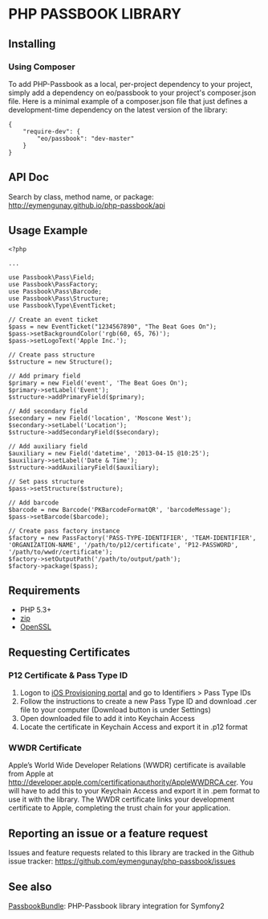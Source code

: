 # PHP PASSBOOK LIBRARY

## Installing

### Using Composer

To add PHP-Passbook as a local, per-project dependency to your project, simply add a dependency on eo/passbook to your project's composer.json file. Here is a minimal example of a composer.json file that just defines a development-time dependency on the latest version of the library:

```
{
    "require-dev": {
        "eo/passbook": "dev-master"
    }
}
```

## API Doc
Search by class, method name, or package: http://eymengunay.github.io/php-passbook/api

## Usage Example

```
<?php

...

use Passbook\Pass\Field;
use Passbook\PassFactory;
use Passbook\Pass\Barcode;
use Passbook\Pass\Structure;
use Passbook\Type\EventTicket;

// Create an event ticket
$pass = new EventTicket("1234567890", "The Beat Goes On");
$pass->setBackgroundColor('rgb(60, 65, 76)');
$pass->setLogoText('Apple Inc.');

// Create pass structure
$structure = new Structure();

// Add primary field
$primary = new Field('event', 'The Beat Goes On');
$primary->setLabel('Event');
$structure->addPrimaryField($primary);

// Add secondary field
$secondary = new Field('location', 'Moscone West');
$secondary->setLabel('Location');
$structure->addSecondaryField($secondary);

// Add auxiliary field
$auxiliary = new Field('datetime', '2013-04-15 @10:25');
$auxiliary->setLabel('Date & Time');
$structure->addAuxiliaryField($auxiliary);

// Set pass structure
$pass->setStructure($structure);

// Add barcode
$barcode = new Barcode('PKBarcodeFormatQR', 'barcodeMessage');
$pass->setBarcode($barcode);

// Create pass factory instance
$factory = new PassFactory('PASS-TYPE-IDENTIFIER', 'TEAM-IDENTIFIER', 'ORGANIZATION-NAME', '/path/to/p12/certificate', 'P12-PASSWORD', '/path/to/wwdr/certificate');
$factory->setOutputPath('/path/to/output/path');
$factory->package($pass);
```

## Requirements
* PHP 5.3+
* [zip](http://php.net/manual/en/book.zip.php)
* [OpenSSL](http://www.php.net/manual/en/book.openssl.php)

## Requesting Certificates

### P12 Certificate & Pass Type ID
1. Logon to [iOS Provisioning portal](https://developer.apple.com/ios/manage/passtypeids/index.action "iOS Provisioning portal") and go to Identifiers > Pass Type IDs
2. Follow the instructions to create a new Pass Type ID and download .cer file to your computer (Download button is under Settings)
3. Open downloaded file to add it into Keychain Access
4. Locate the certificate in Keychain Access and export it in .p12 format

### WWDR Certificate
Apple’s World Wide Developer Relations (WWDR) certificate is available from Apple at <http://developer.apple.com/certificationauthority/AppleWWDRCA.cer>. You will have to add this to your Keychain Access and export it in .pem format to use it with the library. The WWDR certificate links your development certificate to Apple, completing the trust chain for your application.

## Reporting an issue or a feature request
Issues and feature requests related to this library are tracked in the Github issue tracker: https://github.com/eymengunay/php-passbook/issues

## See also
[PassbookBundle](https://github.com/eymengunay/PassbookBundle): PHP-Passbook library integration for Symfony2
